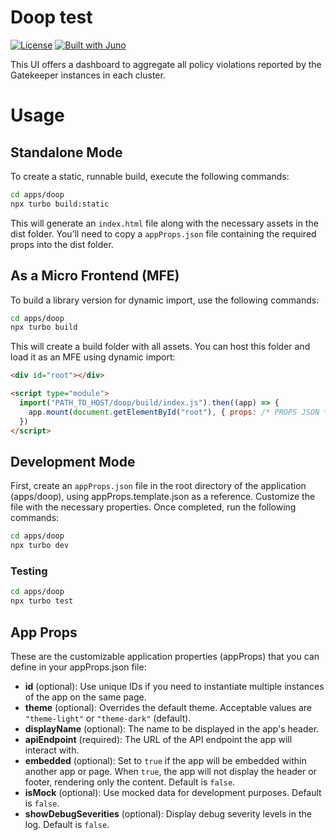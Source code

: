 # Doop test

[![License](https://img.shields.io/badge/License-Apache%202.0-blue.svg)](LICENSE)
[![Built with Juno](https://cloudoperators.github.io/juno/built-with-juno.svg)](https://github.com/cloudoperators/juno)

This UI offers a dashboard to aggregate all policy violations reported by the Gatekeeper instances in each cluster.

# Usage

## Standalone Mode

To create a static, runnable build, execute the following commands:

```bash
cd apps/doop
npx turbo build:static
```

This will generate an `index.html` file along with the necessary assets in the dist folder. You’ll need to copy a `appProps.json` file containing the required props into the dist folder.

## As a Micro Frontend (MFE)

To build a library version for dynamic import, use the following commands:

```bash
cd apps/doop
npx turbo build
```

This will create a build folder with all assets. You can host this folder and load it as an MFE using dynamic import:

```html
<div id="root"></div>

<script type="module">
  import("PATH_TO_HOST/doop/build/index.js").then((app) => {
    app.mount(document.getElementById("root"), { props: /* PROPS JSON */ })
  })
</script>
```

## Development Mode

First, create an `appProps.json` file in the root directory of the application (apps/doop), using appProps.template.json as a reference. Customize the file with the necessary properties. Once completed, run the following commands:

```bash
cd apps/doop
npx turbo dev
```

### Testing

```bash
cd apps/doop
npx turbo test
```

## App Props

These are the customizable application properties (appProps) that you can define in your appProps.json file:

- **id** (optional): Use unique IDs if you need to instantiate multiple instances of the app on the same page.
- **theme** (optional): Overrides the default theme. Acceptable values are `"theme-light"` or `"theme-dark"` (default).
- **displayName** (optional): The name to be displayed in the app's header.
- **apiEndpoint** (required): The URL of the API endpoint the app will interact with.
- **embedded** (optional): Set to `true` if the app will be embedded within another app or page. When `true`, the app will not display the header or footer, rendering only the content. Default is `false`.
- **isMock** (optional): Use mocked data for development purposes. Default is `false`.
- **showDebugSeverities** (optional): Display debug severity levels in the log. Default is `false`.
